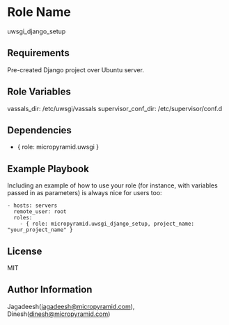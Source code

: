 Role Name
=========

uwsgi_django_setup

Requirements
------------

Pre-created Django project over Ubuntu server.

Role Variables
--------------

vassals_dir: /etc/uwsgi/vassals
supervisor_conf_dir: /etc/supervisor/conf.d


Dependencies
------------

- { role: micropyramid.uwsgi }

Example Playbook
----------------

Including an example of how to use your role (for instance, with variables passed in as parameters) is always nice for users too:

    - hosts: servers
      remote_user: root
      roles:
        - { role: micropyramid.uwsgi_django_setup, project_name: "your_project_name" }

License
-------

MIT

Author Information
------------------

Jagadeesh(jagadeesh@micropyramid.com), Dinesh(dinesh@micropyramid.com)
